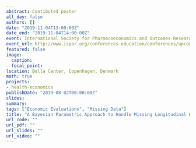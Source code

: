 ```yaml
---
abstract: Contibuted poster
all_day: false
authors: []
date: "2019-11-04T13:00:00Z"
date_end: "2019-11-04T14:00:00Z"
event: International Society for Pharmacoeconomics and Outcomes Research (ISPOR) Europe 2019
event_url: http://www.ispor.org/conferences-education/conferences/upcoming-conferences/ispor-europe-2019
featured: false
image:
  caption: 
  focal_point: 
location: Bella Center, Copenhagen, Denmark
math: true
projects:
- health-economics
publishDate: "2019-08-02T00:00:00Z"
slides: 
summary: 
tags: ["Economic Evaluations", "Missing Data"]
title: "A Bayesian Parametric Approach to Handle Missing Longitudinal Outcome Data in Trial-Based Health Economic Evaluations"
url_code: ""
url_pdf: ""
url_slides: ""
url_video: ""
---
```





